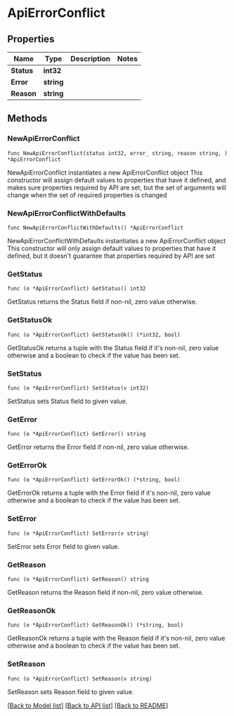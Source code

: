 # ApiErrorConflict

## Properties

Name | Type | Description | Notes
------------ | ------------- | ------------- | -------------
**Status** | **int32** |  | 
**Error** | **string** |  | 
**Reason** | **string** |  | 

## Methods

### NewApiErrorConflict

`func NewApiErrorConflict(status int32, error_ string, reason string, ) *ApiErrorConflict`

NewApiErrorConflict instantiates a new ApiErrorConflict object
This constructor will assign default values to properties that have it defined,
and makes sure properties required by API are set, but the set of arguments
will change when the set of required properties is changed

### NewApiErrorConflictWithDefaults

`func NewApiErrorConflictWithDefaults() *ApiErrorConflict`

NewApiErrorConflictWithDefaults instantiates a new ApiErrorConflict object
This constructor will only assign default values to properties that have it defined,
but it doesn't guarantee that properties required by API are set

### GetStatus

`func (o *ApiErrorConflict) GetStatus() int32`

GetStatus returns the Status field if non-nil, zero value otherwise.

### GetStatusOk

`func (o *ApiErrorConflict) GetStatusOk() (*int32, bool)`

GetStatusOk returns a tuple with the Status field if it's non-nil, zero value otherwise
and a boolean to check if the value has been set.

### SetStatus

`func (o *ApiErrorConflict) SetStatus(v int32)`

SetStatus sets Status field to given value.


### GetError

`func (o *ApiErrorConflict) GetError() string`

GetError returns the Error field if non-nil, zero value otherwise.

### GetErrorOk

`func (o *ApiErrorConflict) GetErrorOk() (*string, bool)`

GetErrorOk returns a tuple with the Error field if it's non-nil, zero value otherwise
and a boolean to check if the value has been set.

### SetError

`func (o *ApiErrorConflict) SetError(v string)`

SetError sets Error field to given value.


### GetReason

`func (o *ApiErrorConflict) GetReason() string`

GetReason returns the Reason field if non-nil, zero value otherwise.

### GetReasonOk

`func (o *ApiErrorConflict) GetReasonOk() (*string, bool)`

GetReasonOk returns a tuple with the Reason field if it's non-nil, zero value otherwise
and a boolean to check if the value has been set.

### SetReason

`func (o *ApiErrorConflict) SetReason(v string)`

SetReason sets Reason field to given value.



[[Back to Model list]](../README.md#documentation-for-models) [[Back to API list]](../README.md#documentation-for-api-endpoints) [[Back to README]](../README.md)


